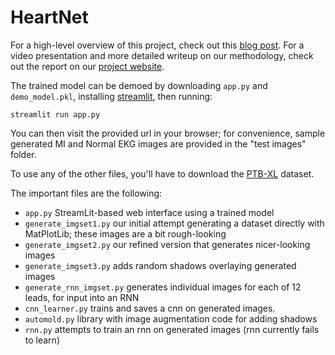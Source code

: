 # HeartNet

For a high-level overview of this project, check out this [blog post](https://oapostrophe.github.io/heartnet/).  For a video presentation and more detailed writeup on our methodology, check out the report on our [project website](https://oapostrophe.github.io/HeartNet/).

The trained model can be demoed by downloading `app.py` and `demo_model.pkl`, installing [streamlit](https://anaconda.org/conda-forge/streamlit), then running:
```shell
streamlit run app.py
```
You can then visit the provided url in your browser; for convenience, sample generated MI and Normal EKG images are provided in the "test images" folder.

To use any of the other files, you'll have to download the [PTB-XL](https://physionet.org/content/ptb-xl/1.0.1/) dataset.

The important files are the following:
- `app.py` StreamLit-based web interface using a trained model
- `generate_imgset1.py` our initial attempt generating a dataset directly with MatPlotLib; these images are a bit rough-looking
- `generate_imgset2.py` our refined version that generates nicer-looking images
- `generate_imgset3.py` adds random shadows overlaying generated images
- `generate_rnn_imgset.py` generates individual images for each of 12 leads, for input into an RNN
- `cnn_learner.py` trains and saves a cnn on generated images.
- `automold.py` library with image augmentation code for adding shadows
- `rnn.py` attempts to train an rnn on generated images (rnn currently fails to learn)
